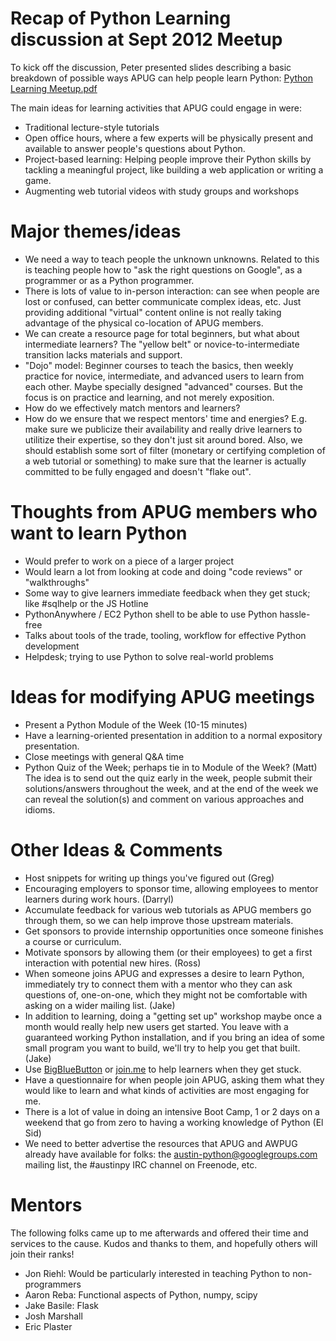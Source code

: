
Recap of Python Learning discussion at Sept 2012 Meetup
=======================================================

To kick off the discussion, Peter presented slides describing a basic breakdown of possible ways APUG can help people learn Python: <a href="https://github.com/awpug/apug/blob/master/talks/Python%20Learning%20Meetup.pdf">Python Learning Meetup.pdf</a>

The main ideas for learning activities that APUG could engage in were:

 * Traditional lecture-style tutorials
 * Open office hours, where a few experts will be physically present and available to answer people's questions about Python.
 * Project-based learning: Helping people improve their Python skills by tackling a meaningful project, like building a web application or writing a game.
 * Augmenting web tutorial videos with study groups and workshops


Major themes/ideas
==================

 * We need a way to teach people the unknown unknowns.  Related to this is teaching people how to "ask the right questions on Google", as a programmer or as a Python programmer.
 * There is lots of value to in-person interaction: can see when people are lost or confused, can better communicate complex ideas, etc.  Just providing additional "virtual" content online is not really taking advantage of the physical co-location of APUG members.
 * We can create a resource page for total beginners, but what about intermediate learners?  The "yellow belt" or novice-to-intermediate transition lacks materials and support.
 * "Dojo" model: Beginner courses to teach the basics, then weekly practice for novice, intermediate, and advanced users to learn from each other. Maybe specially designed "advanced" courses. But the focus is on practice and learning, and not merely exposition.
 * How do we effectively match mentors and learners?
 * How do we ensure that we respect mentors' time and energies?  E.g. make sure we publicize their availability and really drive learners to utilitize their expertise, so they don't just sit around bored.  Also, we should establish some sort of filter (monetary or certifying completion of a web tutorial or something) to make sure that the learner is actually committed to be fully engaged and doesn't "flake out".

Thoughts from APUG members who want to learn Python
===================================================

 * Would prefer to work on a piece of a larger project
 * Would learn a lot from looking at code and doing "code reviews" or "walkthroughs"
 * Some way to give learners immediate feedback when they get stuck; like #sqlhelp or the JS Hotline
 * PythonAnywhere / EC2 Python shell to be able to use Python hassle-free
 * Talks about tools of the trade, tooling, workflow for effective Python development
 * Helpdesk; trying to use Python to solve real-world problems

Ideas for modifying APUG meetings
=================================
 * Present a Python Module of the Week (10-15 minutes)
 * Have a learning-oriented presentation in addition to a normal expository presentation.
 * Close meetings with general Q&A time
 * Python Quiz of the Week; perhaps tie in to Module of the Week? (Matt)  The idea is to send out the quiz early in the week, people submit their solutions/answers throughout the week, and at the end of the week we can reveal the solution(s) and comment on various approaches and idioms.

Other Ideas & Comments
======================

 * Host snippets for writing up things you've figured out  (Greg)
 * Encouraging employers to sponsor time, allowing employees to mentor learners during work hours. (Darryl)
 * Accumulate feedback for various web tutorials as APUG members go through them, so we can help improve those upstream materials.
 * Get sponsors to provide internship opportunities once someone finishes a course or curriculum.
 * Motivate sponsors by allowing them (or their employees) to get a first interaction with potential new hires.  (Ross)
 * When someone joins APUG and expresses a desire to learn Python, immediately try to connect them with a mentor who they can ask questions of, one-on-one, which they might not be comfortable with asking on a wider mailing list. (Jake)
 * In addition to learning, doing a "getting set up" workshop maybe once a month would really help new users get started. You leave with a guaranteed working Python installation, and if you bring an idea of some small program you want to build, we'll try to help you get that built. (Jake)
 * Use <a href="http://www.bigbluebutton.org/">BigBlueButton</a> or <a href="https://join.me/">join.me</a> to help learners when they get stuck.
 * Have a questionnaire for when people join APUG, asking them what they would like to learn and what kinds of activities are most engaging for me.
 * There is a lot of value in doing an intensive Boot Camp, 1 or 2 days on a weekend that go from zero to having a working knowledge of Python (El Sid)
 * We need to better advertise the resources that APUG and AWPUG already have available for folks: the <a href="https://groups.google.com/forum/#!forum/austin-python">austin-python@googlegroups.com mailing list</a>, the #austinpy IRC channel on Freenode, etc.


Mentors
=======

The following folks came up to me afterwards and offered their time and services to the cause.  Kudos and thanks to them, and hopefully others will join their ranks!

 * Jon Riehl: Would be particularly interested in teaching Python to non-programmers
 * Aaron Reba: Functional aspects of Python, numpy, scipy
 * Jake Basile: Flask
 * Josh Marshall
 * Eric Plaster


